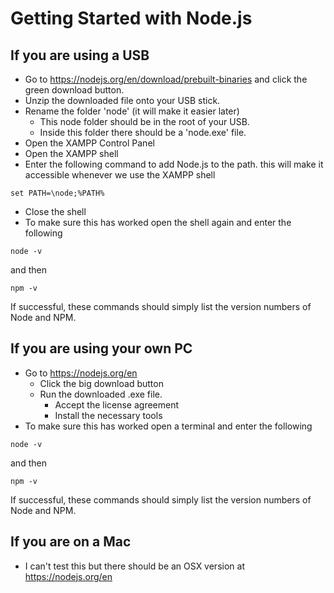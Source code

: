 # Getting Started with Node.js

## If you are using a USB

- Go to https://nodejs.org/en/download/prebuilt-binaries and click the green download button.
- Unzip the downloaded file onto your USB stick.
- Rename the folder 'node' (it will make it easier later)
  - This node folder should be in the root of your USB.
  - Inside this folder there should be a 'node.exe' file.
- Open the XAMPP Control Panel
- Open the XAMPP shell
- Enter the following command to add Node.js to the path. this will make it accessible whenever we use the XAMPP shell

```
set PATH=\node;%PATH%
```

- Close the shell
- To make sure this has worked open the shell again and enter the following

```
node -v
```

and then

```
npm -v
```

If successful, these commands should simply list the version numbers of Node and NPM.

## If you are using your own PC

- Go to https://nodejs.org/en
  - Click the big download button
  - Run the downloaded .exe file.
    - Accept the license agreement
    - Install the necessary tools
- To make sure this has worked open a terminal and enter the following

```
node -v
```

and then

```
npm -v
```

If successful, these commands should simply list the version numbers of Node and NPM.

## If you are on a Mac

- I can't test this but there should be an OSX version at https://nodejs.org/en
